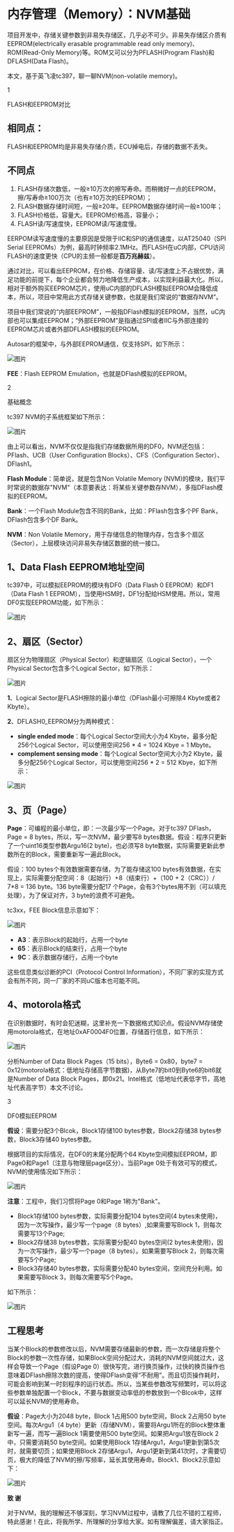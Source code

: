 # 内存管理（Memory）：NVM基础

项目开发中，存储关键参数到非易失存储区，几乎必不可少。非易失存储区介质有EEPROM(electrically erasable programmable read only memory)、ROM(Read-Only Memory)等。ROM又可以分为PFLASH(Program Flash)和DFLASH(Data Flash)。

本文，基于英飞凌tc397，聊一聊NVM(non-volatile memory)。

1

FLASH和EEPROM对比

## 相同点：

FLASH和EEPROM均是非易失存储介质，ECU掉电后，存储的数据不丢失。

## 不同点

1. FLASH存储次数低，一般≥10万次的擦写寿命。而稍微好一点的EEPROM，擦/写寿命≥100万次（也有≥10万次的EEPROM）；
2. FLASH数据存储时间短，一般≥20年。EEPROM数据存储时间一般≥100年；
3. FLASH价格低，容量大。EEPROM价格高，容量小；
4. FLASH读/写速度快，EEPROM读/写速度慢。

EERPOM读写速度慢的主要原因是受限于IIC和SPI的通信速度，以AT25040（SPI Serial EEPROMs）为例，最高时钟频率2.1MHz。而FLASH在uC内部，CPU访问FLASH的速度更快（CPU的主频一般都是**百万兆赫兹**）。

通过对比，可以看出EEPROM，在价格、存储容量、读/写速度上不占据优势，满足功能的前提下，每个企业都会努力地降低生产成本，以实现利益最大化。所以，相对于额外购买EEPROM芯片，使用uC内部的DFLASH模拟EEPROM会降低成本，所以，项目中常用此方式存储关键参数，也就是我们常说的“数据存NVM”。

项目中我们常说的“内部EEPROM”，一般指DFlash模拟的EEPROM，当然，uC内部也可以集成EEPROM；“外部EEPROM”是指通过SPI或者IIC与外部连接的EEPROM芯片或者外部DFLASH模拟的EEPROM。

Autosar的框架中，与外部EEPROM通信，仅支持SPI，如下所示：

![图片](https://mmbiz.qpic.cn/mmbiz_png/eEEQvxEw8vz4icvq3ibv2UeSicmDx5TXp8LskMt5xeXa7l3ia32UIknz2yerK5KTibaeXsNNK2Qfialv4xAlnav1Idpg/640?wx_fmt=png&wxfrom=5&wx_lazy=1&wx_co=1)

**FEE**：Flash EEPROM Emulation，也就是DFlash模拟的EEPROM。

2

基础概念

tc397 NVM的子系统框架如下所示：

![图片](https://mmbiz.qpic.cn/mmbiz_png/eEEQvxEw8vz4icvq3ibv2UeSicmDx5TXp8LxzsP9Srg1ezJbOPKMRgzp3rXHITEicPkMdwXJHx09gF53fJqLHFO7ew/640?wx_fmt=png&wxfrom=5&wx_lazy=1&wx_co=1)

由上可以看出，NVM不仅仅是指我们存储数据所用的DF0，NVM还包括：PFlash、UCB（User Configuration Blocks）、CFS（Configuration Sector）、DFlash1。

**Flash Module**：简单说，就是包含Non Volatile Memory (NVM)的模块，我们平时常说的数据存"NVM"（本意要表达：将某些关键参数存NVM），多指DFlash模拟的EEPROM。

**Bank**：一个Flash Module包含不同的Bank，比如：PFlash包含多个PF Bank，DFlash包含多个DF Bank。

**NVM**：Non Volatile Memory，用于存储信息的物理内存，包含多个扇区（Sector），上层模块访问非易失存储区数据的统一接口。

## 1、Data Flash EEPROM地址空间

tc397中，可以模拟EEPROM的模块有DF0（Data Flash 0 EEPROM）和DF1（Data Flash 1 EEPROM），当使用HSM时，DF1分配给HSM使用。所以，常用DF0实现EEPROM功能，如下所示：

![图片](https://mmbiz.qpic.cn/mmbiz_png/eEEQvxEw8vx7Mia1nJrIpFnFziaLYgQsviaEsovbKHLQkiaDtFBSlqRYcAZnj5N8JSUXusMNSYHEAT5wjUrY1mcROA/640?wx_fmt=png&wxfrom=5&wx_lazy=1&wx_co=1)

## 2、扇区（Sector）

扇区分为物理扇区（Physical Sector）和逻辑扇区（Logical Sector），一个Physical Sector包含多个Logical Sector，如下所示：

![图片](https://mmbiz.qpic.cn/mmbiz_png/eEEQvxEw8vz4icvq3ibv2UeSicmDx5TXp8LNPrTboJMlZ26HPzklLib6mooOeib8LDdqQhtpWWAoNgviccl8nv0lof1w/640?wx_fmt=png&wxfrom=5&wx_lazy=1&wx_co=1)

**1**、Logical Sector是FLASH擦除的最小单位（DFlash最小可擦除4 Kbyte或者2 Kbyte）。

**2**、DFLASH0_EEPROM分为两种模式：

- **single ended mode**：每个Logical Sector空间大小为4 Kbyte，最多分配256个Logical Sector，可以使用空间256 * 4 = 1024 Kbye = 1 Mbyte。
- **complement sensing mode**：每个Logical Sector空间大小为2 Kbyte，最多分配256个Logical Sector，可以使用空间256 * 2 = 512 Kbye，如下所示：

![图片](https://mmbiz.qpic.cn/mmbiz_png/eEEQvxEw8vz4icvq3ibv2UeSicmDx5TXp8LpmzjZYudD6bw9MF7KsyJSWNQeyvTicxs5QLDSPpLuk86nOkHicqWWIWA/640?wx_fmt=png&wxfrom=5&wx_lazy=1&wx_co=1)

## 3、页（Page）

**Page**：可编程的最小单位，即：一次最少写一个Page。对于tc397 DFlash，Page = 8 bytes，所以，写一次NVM，最少要写8 bytes数据。假设：程序只更新了一个uint16类型参数Argu16(2 byte)，也必须写8 byte数据，实际需要更新此参数所在的Block，需要重新写一遍此Block。

假设：100 bytes个有效数据需要存储，为了能存储这100 bytes有效数据，在实现上，实际需要分配空间：8（起始行）+8（结束行）+（100 + 2（CRC））/ 7*8 = 136 byte。136 byte需要分配17 个Page，会有3个bytes用不到（可以填充处理），为了保证对齐，3 byte的浪费不可避免。

tc3xx，FEE Block信息示意如下：

![图片](https://mmbiz.qpic.cn/mmbiz_png/eEEQvxEw8vxlsOmjJ5XYPjuTjUT0W1vGenpy7Wqj5tz9RpYLR7mZuC9E3lp2j32n2C6pvRF22o8vxW5WF9MmuA/640?wx_fmt=png&wxfrom=5&wx_lazy=1&wx_co=1)

- **A3**：表示Block的起始行，占用一个byte
- **65**：表示Block的结束行，占用一个byte
- **9C**：表示数据存储行，占用一个byte

这些信息类似诊断的PCI（Protocol Control Information），不同厂家的实现方式会有所不同，同一厂家的不同uC版本也可能不同。

## 4、motorola格式

在识别数据时，有时会犯迷糊，这里补充一下数据格式知识点。假设NVM存储使用motorola格式，在地址0xAF0004F0位置，存储首行信息，如下所示：

![图片](https://mmbiz.qpic.cn/mmbiz_png/eEEQvxEw8vxlsOmjJ5XYPjuTjUT0W1vGlXKYO1L2xPaG6pIaXAsM6FL9P1n8snrtX93xibDiblhv7FA3zMClXSTQ/640?wx_fmt=png&wxfrom=5&wx_lazy=1&wx_co=1)

分析Number of Data Block Pages（15 bits），Byte6 = 0x80，byte7 = 0x12(motorola格式：低地址存储高字节数据)，从Byte7的bit0到Byte6的bit6就是Number of Data Block Pages，即0x21。Intel格式（低地址代表低字节，高地址代表高字节）本文不讨论。

3

DF0模拟EEPROM

**假设**：需要分配3个Blcok，Block1存储100 bytes参数，Block2存储38 bytes参数，Block3存储40 bytes参数。

根据项目的实际情况，在DF0的末尾分配两个64 Kbyte空间模拟EEPROM，即Page0和Page1（注意与物理层page区分）。当前Page 0处于有效可写的模式，NVM的使用情况如下所示：

![图片](https://mmbiz.qpic.cn/mmbiz_png/eEEQvxEw8vykH8h38yn8sHxZXln4XmAO02bWAK4PpOIId4Wtk7LzR4wa95vcQY39hpFjLVwib2b3BicOIMHaRujw/640?wx_fmt=png&wxfrom=5&wx_lazy=1&wx_co=1)

**注意**：工程中，我们习惯将Page 0和Page 1称为"Bank"。

- Block1存储100 bytes参数，实际需要分配104 bytes空间(4 bytes未使用)，因为一次写操作，最少写一个page（8 bytes）,如果需要写Block 1，则每次需要写13个Page;
- Block2存储38 bytes参数，实际需要分配40 bytes空间(2 bytes未使用)，因为一次写操作，最少写一个page（8 bytes）。如果需要写Block 2，则每次需要写5个Page;
- Block3存储40 bytes参数，实际需要分配40 bytes空间，空间充分利用。如果需要写Block 3，则每次需要写5个Page。

如下所示：

![图片](https://mmbiz.qpic.cn/mmbiz_png/eEEQvxEw8vykH8h38yn8sHxZXln4XmAO2LlxicC7Xl0HZeZMbzQs4gnVBsAfiayPXbZhUicWJwp5KYdHrVibOSozkA/640?wx_fmt=png&wxfrom=5&wx_lazy=1&wx_co=1)

## 工程思考 

当某个Block的参数修改以后，NVM需要存储最新的参数，而一次存储是将整个Block的参数一次性存储，如果Block空间分配过大，消耗的NVM空间就过大，这样会导致一个Page（假设Page 0）很快写完，进行换页操作，过快的换页操作也意味着DFlash擦除次数的提高，使得DFlash变得“不耐用”。而且切页操作耗时，可能会影响到某一时刻程序的运行状态。所以，当某些参数改写频繁时，可以将这些参数单独配置一个Block，不要与数据变动率低的参数放到一个Blcok中，这样可以延长NVM的使用寿命。

**假设**：Page大小为2048 byte，Block 1占用500 byte空间，Block 2占用50 byte空间。每次Argu1（4 byte）更新（存储NVM），需要将Argu1所在的Block整体重新写一遍，而写一遍Block 1需要使用500 byte空间。如果把Argu1放在Block 2中，只需要消耗50 byte空间。如果使用Block 1存储Argu1，Argu1更新到第5次时，就需要切页；如果使用Block 2存储Argu1，Argu1更新到第41次时，才需要切页，极大的降低了NVM的擦/写频率，延长其使用寿命。Block1、Block2示意如下：

![图片](https://mmbiz.qpic.cn/mmbiz_png/eEEQvxEw8vykH8h38yn8sHxZXln4XmAOYvL7qTSPj11vFNQZV77uDFLia5n5FzsL4MtdRyHT8tDEGemAQKakJCg/640?wx_fmt=png&wxfrom=5&wx_lazy=1&wx_co=1)



**致 谢**

对于NVM，我的理解还不够深刻，学习NVM过程中，请教了几位不错的工程师，特此感谢！在此，将我所学、所理解的分享给大家。如有理解偏差，请大家指正。